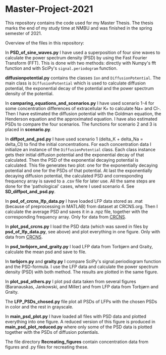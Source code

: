 # Master-Project-2021

This repository contains the code used for my Master Thesis.
The thesis marks the end of my study time at NMBU and was finished in the 
spring semester of 2021. 

Overview of the files in this repository:

In **PSD_of_sine_waves.py** I have used a superposition of four sine waves to 
calculate the power spectrum density (PSD) by using the Fast Fourier Transform
(FFT). This is done with two methods: directly with Numpy's fft function and 
with SciPy's ``signal.periodogram`` function. 

**diffusionpotential.py** contains the classes ``Ion`` and 
``DiffusionPotential``. The main class is ``DiffusionPotential`` which is used 
to calculate diffusion potential, the exponential decay of the potential and
the power spectrum density of the potential. 

In **comparing_equations_and_scenarios.py** I have used scenario 1-4 for
some concentration differences of extracellular K+ to calculate Na+ and Cl-. 
Then I have estimated the diffusion potential with the Goldman equation, the
Henderson equation and the approximated equation. I have also estimated PSDs 
to compare the four scenarios. The functions for scenario 2 and 3 is placed 
in **scenario.py**.

In **diffpot_and_psd.py** I have used scenario 1 (delta_K + delta_Na = 
delta_Cl) to find the initial concentrations. For each concentration data I 
initialize an instance of the ``DiffusionPotential`` class. Each class instance
gets their initial diffusion potential and the exponential decay of that
calculated. Then the PSD of the exponential decaying potential is calculated. 
This file generates two plot: one for the exponentially decaying potential
and one for the PSDs of that potential. At last the exponentially decaying 
diffusion potential, the calculated PSD and corresponding frequency array is 
saved to a .csv file for later use. All the same steps are done for the 
'pathological' cases, where I used scenario 4. See **SD_diffpot_and_psd.py**.


In **psd_of_crcns_lfp_data.py** I have loaded LFP data stored as .mat (because of 
preprocessing in MATLAB) from dataset at CRCNS.org. Then I calculate the 
average PSD and saves it in a .npz file, together with the corresponding
frequency array. Only for data from [CRCNS](https://crcns.org/).

In **plot_psd_crcns.py** I load the PSD data (which was saved in files by
**psd_of_lfp_data.py**, see above) and plot everything in one figure. 
Only with data from [CRCNS](https://crcns.org/).

In **psd_torbjorn_and_graity.py** I load LFP data from Torbjørn and Graity, 
calculate the mean psd and save to file.

In **torbjorn.py** and **graity.py** I compare SciPy's signal.periodiogram 
function and the PSD-formula. I use the LFP data and calculate the power 
spectrum density (PSD) with both method. The results are plotted in the same 
figure.

In **plot_psd_others.py** I plot psd data taken from several figures 
(Baranauskas, Jankowski, and Miller) and from LFP data from Torbjørn and
Graity.

The **LFP_PSDs_chosed.py** file plot all PSDs of LFPs with the chosen PSDs in
color and the rest in grayscale.

In **main_psd_plot.py** I have loaded all files with PSD data and plotted 
everything into one figure. A reduced version of this figure is produced in 
**main_psd_plot_reduced.py** where only some of the PSD data is plotted 
together with the PSDs of diffusion potentials.

The file directory **Recreating_figures** contain concentration data from
figures and .py files for recreating these. 